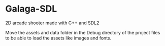 # Galaga-SDL
2D arcade shooter made with C++ and SDL2


Move the assets and data folder in the Debug directory of the project files to be able to load the assets like images and fonts.
